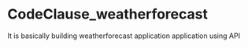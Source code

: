 # CodeClause_weatherforecast
It is basically building weatherforecast application application using API
